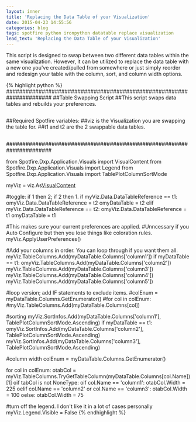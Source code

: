 ```yaml
---
layout: inner
title: 'Replacing the Data Table of your Visualization'
date: 2015-04-23 14:55:56
categories: blog
tags: spotfire python ironpython datatable replace visualization
lead_text: 'Replacing the Data Table of your Visualization'
---
```


This script is designed to swap between two different data tables within the same visualization. However, it can be utilized to replace the data table with a new one you've created/pulled from somewhere or just simply reorder and redesign your table with the column, sort, and column width options.

{% highlight python %}
######################################################################
##Table Swapping Script
##This script swaps data tables and rebuilds your preferences.
##
##Required Spotfire variables:
##viz is the Visualization you are swapping the table for.
##t1 and t2 are the 2 swappable data tables.
##
######################################################################

from Spotfire.Dxp.Application.Visuals import VisualContent
from Spotfire.Dxp.Application.Visuals import Legend
from Spotfire.Dxp.Application.Visuals import TablePlotColumnSortMode

myViz = viz.As[VisualContent]()

#toggle: if 1 then 2; if 2 then 1.
if myViz.Data.DataTableReference == t1:
omyViz.Data.DataTableReference = t2
omyDataTable = t2
elif myViz.Data.DataTableReference == t2:
omyViz.Data.DataTableReference = t1
omyDataTable = t1

#This makes sure your current preferences are applied. 
#Unncessary if you Auto Configure but then you lose things like coloration rules.
myViz.ApplyUserPreferences() 

#Add your columns in order. You can loop through if you want them all.
myViz.TableColumns.Add(myDataTable.Columns['column1'])
if myDataTable == t1:
omyViz.TableColumns.Add(myDataTable.Columns['column2'])
myViz.TableColumns.Add(myDataTable.Columns['column3'])
myViz.TableColumns.Add(myDataTable.Columns['column4'])
myViz.TableColumns.Add(myDataTable.Columns['column5'])

#loop version; add IF statements to exclude items.
#colEnum = myDataTable.Columns.GetEnumerator()
#for col in colEnum:
#myViz.TableColumns.Add(myDataTable.Columns[col])

#sorting
myViz.SortInfos.Add(myDataTable.Columns['column1'], TablePlotColumnSortMode.Ascending)
if myDataTable == t1:
omyViz.SortInfos.Add(myDataTable.Columns['column2'], TablePlotColumnSortMode.Ascending)
myViz.SortInfos.Add(myDataTable.Columns['column3'], TablePlotColumnSortMode.Ascending)

#column width
colEnum = myDataTable.Columns.GetEnumerator()

for col in colEnum:
otabCol = myViz.TableColumns.TryGetTableColumn(myDataTable.Columns[col.Name])[1]
oif tabCol is not NoneType:
oif col.Name == 'column1':
otabCol.Width = 225
oelif col.Name == 'column2' or col.Name == 'column3':
otabCol.Width = 100
oelse:
otabCol.Width = 75

#turn off the legend. I don't like it in a lot of cases personally
myViz.Legend.Visible = False
{% endhighlight %}

